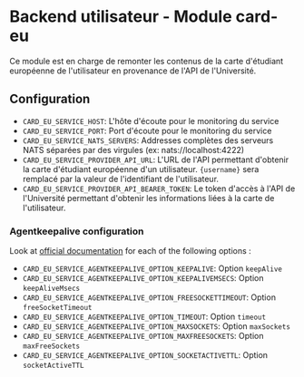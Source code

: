 # Backend utilisateur - Module card-eu

Ce module est en charge de remonter les contenus de la carte d'étudiant européenne de l'utilisateur en provenance de l'API de l'Université.

## Configuration
- `CARD_EU_SERVICE_HOST`: L'hôte d'écoute pour le monitoring du service
- `CARD_EU_SERVICE_PORT`: Port d'écoute pour le monitoring du service
- `CARD_EU_SERVICE_NATS_SERVERS`: Addresses complètes des serveurs NATS séparées par des virgules (ex: nats://localhost:4222)
- `CARD_EU_SERVICE_PROVIDER_API_URL`: L'URL de l'API permettant d'obtenir la carte d'étudiant européenne d'un utilisateur. `{username}` sera remplacé par la valeur de l'identifiant de l'utilisateur.
- `CARD_EU_SERVICE_PROVIDER_API_BEARER_TOKEN`: Le token d'accès à l'API de l'Université permettant d'obtenir les informations liées à la carte de l'utilisateur.

### Agentkeepalive configuration
Look at [official documentation](https://github.com/node-modules/agentkeepalive#new-agentoptions) for each of the following options :
- `CARD_EU_SERVICE_AGENTKEEPALIVE_OPTION_KEEPALIVE`: Option `keepAlive`
- `CARD_EU_SERVICE_AGENTKEEPALIVE_OPTION_KEEPALIVEMSECS`: Option `keepAliveMsecs`
- `CARD_EU_SERVICE_AGENTKEEPALIVE_OPTION_FREESOCKETTIMEOUT`: Option `freeSocketTimeout`
- `CARD_EU_SERVICE_AGENTKEEPALIVE_OPTION_TIMEOUT`: Option `timeout`
- `CARD_EU_SERVICE_AGENTKEEPALIVE_OPTION_MAXSOCKETS`: Option `maxSockets`
- `CARD_EU_SERVICE_AGENTKEEPALIVE_OPTION_MAXFREESOCKETS`: Option `maxFreeSockets`
- `CARD_EU_SERVICE_AGENTKEEPALIVE_OPTION_SOCKETACTIVETTL`: Option `socketActiveTTL`
